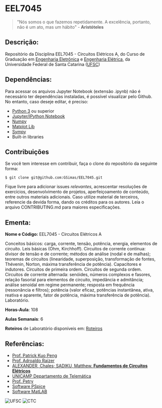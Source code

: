 # EEL7045

> "Nós somos o que fazemos repetidamente. A excelência, portanto, não é um ato, mas um hábito" - **Aristóteles**

## Descrição:

Repositório da Disciplina EEL7045 - Circuitos Elétricos A, do Curso de Graduação em [Engenharia Eletrônica](http://geltro.ufsc.br/) e [Engenharia Elétrica](http://cagr.sistemas.ufsc.br/relatorios/curriculoCurso?curso=202), da Universidade Federal de Santa Catarina ([UFSC](ufsc.br))

## Dependências:

Para acessar os arquivos Jupyter Notebook (extensão .ipynb) não é necessário ter dependências instaladas, é possível visualizar pelo Github. No entanto, caso deseje editar, é preciso:

- [Python 3](https://www.python.org/downloads/) ou superior
- [Jupyter/IPython Notebook](http://jupyter.org/)
- [Numpy](http://www.numpy.org/)
- [Matplot Lib](https://matplotlib.org/)
- [Sympy](http://www.sympy.org/pt/index.html)
- Built-in libraries

## **Contribuições**

Se você tem interesse em contribuir, faça o clone do repositório da seguinte forma:

```
$ git clone git@github.com:GSimas/EEL7045.git
```

Fique livre para adicionar issues *relevantes*, acrescentar resoluções de exercícios, desenvolvimento de projetos, aperfeiçoamento de conteúdo, entre outros materiais adicionais. Caso utilize material de terceiros, referencie da devida forma, dando os créditos para os autores.
Leia o arquivo CONTRIBUTING.md para maiores especificações.

## Ementa:

**Nome e Código:** EEL7045 - Circuitos Elétricos A

Conceitos básicos: carga, corrente, tensão, potência, energia, elementos de circuito. Leis básicas (Ohm, Kirchhoff). Circuitos de corrente contínua: divisor de tensão e de corrente; métodos de análise (nodal e de malhas); teoremas de circuitos (linearidade, superposição, transformação de fontes, Thévenin, Norton, máxima transferência de potência). Capacitores e indutores. Circuitos de primeira ordem. Circuitos de segunda ordem. Circuitos de corrente alternada: senóides, números complexos e fasores, relação fasorial para elementos de circuito, impedância e admitância; análise senoidal em regime permanente; resposta em frequência (ressonância e filtros); potência (valor eficaz, potências instantânea, ativa, reativa e aparente, fator de potência, máxima transferência de potência). Laboratório.

**Horas-Aula**: 108

**Aulas Semanais**: 6

**Roteiros** de Laboratório disponíveis em: [Roteiros](https://github.com/GSimas/EEL7045/tree/master/Lab)


## Referências:

- [Prof. Patrick Kuo Peng](http://lattes.cnpq.br/9920822116918042)
- [Prof. Adroaldo Raizer](https://pt-br.facebook.com/adroaldo.raizer)
- [ALEXANDER, Chales; SADIKU, Matthew. **Fundamentos de Circuitos Elétricos**](https://goo.gl/fmQET7)
- [UNICAMP Departamento de Telemática](http://www.dt.fee.unicamp.br/course.html)
- [Prof. Petry](http://www.professorpetry.com.br/Ensino/Ensino.html)
- [Software PSpice](http://www.pspice.com/)
- [Software MatLAB](https://in.mathworks.com/products/matlab.html)


![UFSC](http://laship.ufsc.br/site/wp-content/themes/emc_completo/resource/img/filiacoes/brasao_UFSC_vertical_sigla.png) ![CTC](http://tisc.com.br/wp-content/uploads/ctcufsc.gif)
